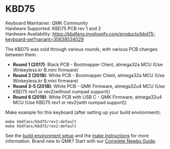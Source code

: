 # KBD75

Keyboard Maintainer: QMK Community  
Hardware Supported: KBD75 PCB rev 1 and 2  
Hardware Availability: https://kbdfans.myshopify.com/products/kbd75-keyboard-set?variant=35638534029

The KBD75 was sold through various rounds, with various PCB changes between them. 

* **Round 1 (2017)**: Black PCB - Bootmapper Client, atmega32a MCU (Use Winkeyless.kr B.mini firmware)
* **Round 2 (2018)**: White PCB - Bootmapper Client, atmega32a MCU (Use Winkeyless.kr B.mini firmware)
* **Round 3-5 (2018)**: White PCB - QMK Firmware, atmega32u4 MCU (Use KBD75 rev1 or rev2(without numpad support)) 
* **Round 6 (2019)**: White PCB with USB C - QMK Firmware, atmega32u4 MCU (Use KBD75 rev1 or rev2(with numpad support))

Make example for this keyboard (after setting up your build environment):

    make kbdfans/kbd75/rev1:default
    make kbdfans/kbd75/rev2:default

See the [build environment setup](https://docs.qmk.fm/#/getting_started_build_tools) and the [make instructions](https://docs.qmk.fm/#/getting_started_make_guide) for more information. Brand new to QMK? Start with our [Complete Newbs Guide](https://docs.qmk.fm/#/newbs).
